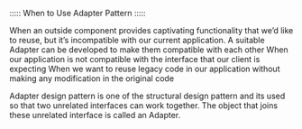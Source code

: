 ::::: When to Use Adapter Pattern :::::

When an outside component provides captivating functionality that we’d like to reuse, but it’s incompatible with our current application. A suitable Adapter can be developed to make them compatible with each other
When our application is not compatible with the interface that our client is expecting
When we want to reuse legacy code in our application without making any modification in the original code


Adapter design pattern is one of the structural design pattern and its used so that two unrelated interfaces can work together. The object that joins these unrelated interface is called an Adapter.